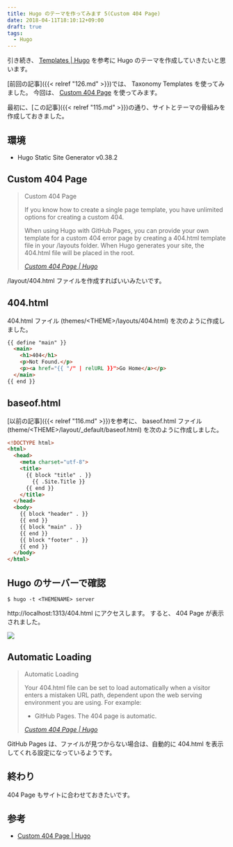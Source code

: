 ```yaml
---
title: Hugo のテーマを作ってみます 5(Custom 404 Page)
date: 2018-04-11T18:10:12+09:00
draft: true
tags:
  - Hugo
---
```


引き続き、 [Templates | Hugo](https://gohugo.io/templates/) を参考に Hugo のテーマを作成していきたいと思います。

[前回の記事]({{< relref "126.md" >}})では、 Taxonomy Templates を使ってみました。
今回は、 [Custom 404 Page](https://gohugo.io/templates/404/) を使ってみます。

<!--more-->

最初に、[この記事]({{< relref "115.md" >}})の通り、サイトとテーマの骨組みを作成しておきました。

## 環境

* Hugo Static Site Generator v0.38.2

## Custom 404 Page

> Custom 404 Page
>
> If you know how to create a single page template, you have unlimited options for creating a custom 404. 
>
> When using Hugo with GitHub Pages, you can provide your own template for a custom 404 error page by creating a 404.html template file in your /layouts folder. When Hugo generates your site, the 404.html file will be placed in the root.
>
> <cite>[Custom 404 Page | Hugo](https://gohugo.io/templates/404/)</cite>

/layout/404.html ファイルを作成すればいいみたいです。

## 404.html

404.html ファイル (themes/\<THEME\>/layouts/404.html) を次のように作成しました。

```html
{{ define "main" }}
  <main>
    <h1>404</h1>
    <p>Not Found.</p>
    <p><a href="{{ "/" | relURL }}">Go Home</a></p>
  </main>
{{ end }}
```

## baseof.html

[以前の記事]({{< relref "116.md" >}})を参考に、 baseof.html ファイル (theme/\<THEME\>/layout/_default/baseof.html) を次のように作成しました。

```html
<!DOCTYPE html>
<html>
  <head>
    <meta charset="utf-8">
    <title>
      {{ block "title" . }}
        {{ .Site.Title }}
      {{ end }}
    </title>
  </head>
  <body>
    {{ block "header" . }}
    {{ end }}
    {{ block "main" . }}
    {{ end }}
    {{ block "footer" . }}
    {{ end }}
  </body>
</html>
```

## Hugo のサーバーで確認

```
$ hugo -t <THEMENAME> server
```

http://localhost:1313/404.html にアクセスします。
すると、 404 Page が表示されました。

![](/img/131-01.png)

## Automatic Loading

> Automatic Loading
>
> Your 404.html file can be set to load automatically when a visitor enters a mistaken URL path, dependent upon the web serving environment you are using. For example:
>
> * GitHub Pages. The 404 page is automatic.
>
> <cite>[Custom 404 Page | Hugo](https://gohugo.io/templates/404/#automatic-loading)</cite>

GitHub Pages は、ファイルが見つからない場合は、自動的に 404.html を表示してくれる設定になっているようです。

## 終わり

404 Page もサイトに合わせておきたいです。

## 参考

* [Custom 404 Page | Hugo](https://gohugo.io/templates/404/)
